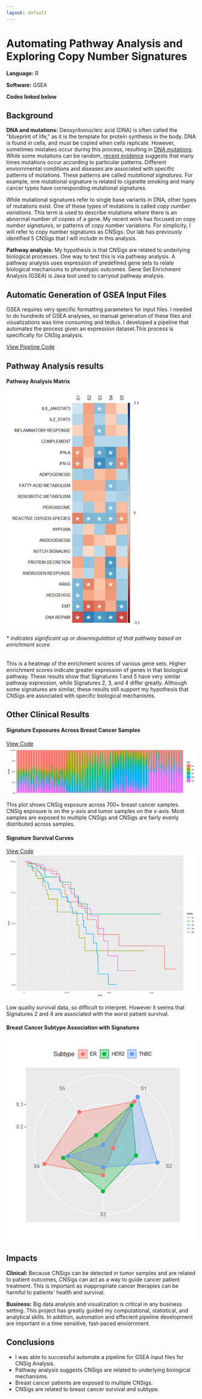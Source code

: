 ```yaml
---
layout: default
---
```


# Automating Pathway Analysis and  Exploring Copy Number Signatures

**Language:** R

**Software:** GSEA

**Codes linked below**

## Background

**DNA and mutations:** Deoxyribonucleic acid (DNA) is often called the "blueprint of life," as it is the template for protein synthesis in the body. DNA is found in cells, and must be copied when cells replicate. However, sometimes mistakes occur during this process, resulting in [DNA mutations](/variants.md). While some mutations can be random, [recent evidence](/variants.md) suggests that many times mutations occur according to particular patterns. Different enviornmental conditions and diseases are associated with specific patterns of mutations. These patterns are called _mutational signatures_. For example, one mutational signature is related to cigarette smoking and many cancer types have corresponding mutational signatures.

While mutational signatures refer to single base variants in DNA, other types of mutations exist. One of these types of mutations is called _copy number variations_. This term is used to describe mutations where there is an abnormal number of copies of a gene. My recent work has focused on _copy number signatures_, or patterns of copy number variations. For simplicity, I will refer to copy number signatures as CNSigs. Our lab has previously identified 5 CNSigs that I will include in this analysis.

**Pathway analysis:** My hypothesis is that CNSigs are related to underlying biological processes. One way to test this is via pathway analysis. A pathway analysis uses expression of predefined gene sets to relate biological mechanisms to phenotypic outcomes. Gene Set Enrichment Analysis (GSEA) is Java tool used to carryout pathway analysis.

## Automatic Generation of GSEA Input Files

GSEA requires very specific formatting parameters for input files. I needed to do hundreds of GSEA analyses, so manual generation of these files and visualizations was time consuming and tedius. I developed a pipeline that automates the process given an expression dataset.This process is specifically for CNSig analysis.

[View Pipeline Code](Pathway/Pipeline.R)

## Pathway Analysis results

#### Pathway Analysis Matrix
![mat](/Pathway/matrix.png "mat")
###### * indicates significant up or downregulation of that pathway based on enrichment score

This is a heatmap of the enrichment scores of various gene sets. Higher enrichment scores indicate greater expression of genes in that biological pathway. These results show that Signatures 1 and 5 have very similar pathway expression, while Signatures 2, 3, and 4 differ greatly. Although some signatures are similar, these results still support my hypothesis that CNSigs are associated with specific biological mechanisms. 

## Other Clinical Results

#### Signature Exposures Across Breast Cancer Samples
[View Code](Pathway/exposures.R)
![ex](/Pathway/exposures.png "ex")

This plot shows CNSig exposure across 700+ breast cancer samples. CNSig exposure is on the y-axis and tumor samples on the x-axis. Most samples are exposed to multiple CNSigs and CNSigs are fairly evenly distributed across samples.

#### Signature Survival Curves
[View Code](Pathway/survival.R)
![surv](/Pathway/survival.png "surv")

Low quality survival data, so difficult to interpret. However it seems that Signatures 2 and 4 are associated with the worst patient survival.

#### Breast Cancer Subtype Association with Signatures
![sub](/Pathway/subtype.png "sub")

## Impacts

**Clinical:**  Because CNSigs can be detected in tumor samples and are related to patient outcomes, CNSigs can act as a way to guide cancer patient treatment. This is important as inappropriate cancer therapies can be harmful to patients' health and survival.

**Business:**  Big data analysis and visualization is critical in any business setting. This project has greatly guided my computational, statistical, and analytical skills. In addition, automation and effecient pipeline development are important in a time sensitive, fast-paced enviornment. 

## Conclusions

* I was able to successful automate a pipeline for GSEA input files for CNSig Analysis.
* Pathway analysis suggests CNSigs are related to underlying biological mechanisms.
* Breast cancer patients are exposed to multiple CNSigs.
* CNSigs are related to breast cancer survival and subtype.
